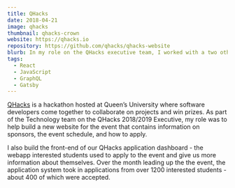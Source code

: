 ```yaml
---
title: QHacks
date: 2018-04-21
image: qhacks
thumbnail: qhacks-crown
website: https://qhacks.io
repository: https://github.com/qhacks/qhacks-website
blurb: In my role on the QHacks executive team, I worked with a two other members of the exec to build the landing page for the hackathon as well as the interface students use to apply.
tags:
  - React
  - JavaScript
  - GraphQL
  - Gatsby
---
```


[QHacks](https://qhacks.io) is a hackathon hosted at Queen’s University where software developers come together to collaborate on projects and win prizes. As part of the Technology team on the QHacks 2018/2019 Executive, my role was to help build a new website for the event that contains information on sponsors, the event schedule, and how to apply.

I also build the front-end of our QHacks application dashboard - the webapp interested students used to apply to the event and give us more information about themselves. Over the month leading up the the event, the application system took in applications from over 1200 interested students - about 400 of which were accepted.
